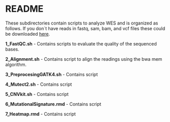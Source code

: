 # **README**

These subdirectories contain scripts to analyze WES and is organized as follows.
If you don´t have reads in fastq, sam, bam, and vcf files these could be downloaded [here](https://github.com/Martinez-Gregorio-Hector/workflow_to_analysis_WES/tree/master/data).

**1_FastQC.sh** - Contains scripts to evaluate the quality of the sequenced bases.

**2_Alignment.sh** - Contains script to align the readings using the bwa mem algorithm.

**3_PreprocesingGATK4.sh** - Contains script 

**4_Mutect2.sh** - Contains script 

**5_CNVkit.sh** - Contains script

**6_MutationalSignature.rmd** - Contains script

**7_Heatmap.rmd** - Contains script

